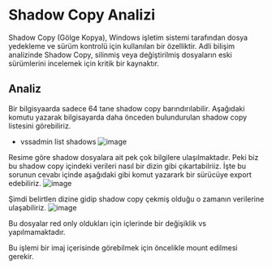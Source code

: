 # Shadow Copy Analizi

Shadow Copy (Gölge Kopya), Windows işletim sistemi tarafından dosya yedekleme ve sürüm kontrolü için kullanılan bir özelliktir. Adli bilişim analizinde Shadow Copy, silinmiş veya değiştirilmiş dosyaların eski sürümlerini incelemek için kritik bir kaynaktır.

## Analiz
Bir bilgisyaarda sadece 64 tane shadow copy barındırılabilir. Aşağıdaki komutu yazarak bilgisayarda daha önceden bulundurulan shadow copy listesini görebiliriz.
- vssadmin list shadows 
![image](https://github.com/user-attachments/assets/d4def017-d615-4069-9f78-351674ed964d)

Resime göre shadow dosyalara ait pek çok bilgilere ulaşılmaktadır. Peki biz bu shadow copy içindeki verileri nasıl bir dizin gibi çıkartabilriiz. İşte bu sorunun cevabı içinde aşağıdaki gibi komut yazarark bir sürücüye export edebiliriz.
![image](https://github.com/user-attachments/assets/83e28de3-a3ff-4153-9a92-3a4df6d63749)

Şimdi belirtlen dizine gidip shadow copy çekmiş olduğu o zamanın verilerine ulaşabiliriz.
![image](https://github.com/user-attachments/assets/feb58f2d-f392-48c9-9c21-4ddb2bde7489)

Bu dosyalar red only oldukları için içlerinde bir değişiklik vs yapılmamaktadır.

Bu işlemi bir imaj içerisinde görebilmek için öncelikle mount edilmesi gerekir.
